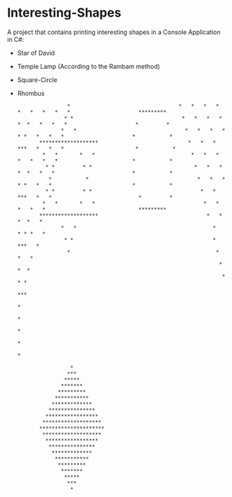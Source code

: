# Interesting-Shapes

A project that contains printing interesting shapes in a Console Application in C#:

- Star of David
- Temple Lamp (According to the Rambam method)
- Square-Circle
- Rhombus

                      *                                   *   *   *   *   *   *   *   *   *                      *********
                     * *                                   *   *   *   *  *  *   *   *   *                      *         *
                    *   *                                   *   *   *   * * *   *   *   *                      *           *
             *******************                             *   *   *   ***   *   *   *                       *           *
              *   *       *   *                               *   *   *   *   *   *   *                        *           *
               * *         * *                                 *   *   *  *  *   *   *                         *           *
                *           *                                   *   *   * * *   *   *                          *           *
               * *         * *                                   *   *   ***   *   *                            *         *
              *   *       *   *                                   *   *   *   *   *                              *********
             *******************                                   *   *  *  *   *
                    *   *                                            *   * * *   *
                     * *                                             *   ***   *
                      *                                               *   *   *
                                                                       *  *  *
                                                                        * * *
                                                                         ***
                                                                          *
                                                                          *
                                                                          *
                                                                          *
                                                                          *

                       *
                      ***
                     *****
                    *******
                   *********
                  ***********
                 *************
                ***************
               *****************
              *******************
             *********************
              *******************
               *****************
                ***************
                 *************
                  ***********
                   *********
                    *******
                     *****
                      ***
                       *


